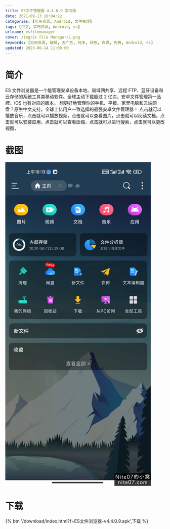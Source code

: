 ```yaml
---
title: ES文件管理器 4.4.0.9 学习版
date: 2021-09-13 10:04:22
categories: [实用资源, Android, 文件管理]
tags: [中文, 实用资源, Android, es]
urlname: esfilemanager
cover: /img/Es File Manager/1.png
keywords: [实用资源, 破解, 去广告, 纯净, 绿色, 白嫖, 免费, Android, es]
updated: 2023-06-14 11:00:00
---
```


# 简介

ES 文件浏览器是一个能管理安卓设备本地、局域网共享、远程 FTP、蓝牙设备和云存储的系统工具类移动软件。全球主动下载超过 2 亿次，安卓文件管理第一品牌。iOS 也有对应的版本。
想更好地管理你的手机、平板、家里电脑和云端网盘？原生中文支持，全球上亿用户一致选择的最强安卓文件管理器！
点击就可以播放音乐，点击就可以播放视频，点击就可以查看图片，点击就可以阅读文档，点击就可以安装应用，点击就可以查看压缩，点击就可以进行搜索，点击就可以更改视图，

# 截图

![](/img/Es%20File%20Manager/2.jpg)

# 下载

{% btn '/download/index.html?f=ES文件浏览器-v4.4.0.9.apk',下载 %}
